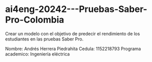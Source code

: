 # ai4eng-20242---Pruebas-Saber-Pro-Colombia
Crear un modelo con el objetivo de predecir el rendimiento de los estudiantes en las pruebas Saber Pro.

Nombre: Andrés Herrera Piedrahita
Cedula: 1152218793
Programa academico: Ingeniería eléctrica
